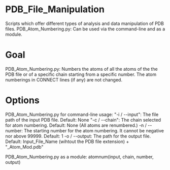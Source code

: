 # PDB_File_Manipulation
Scripts which offer different types of analysis and data manipulation of PDB files.
PDB_Atom_Numbering.py: Can be used via the command-line and as a module.

# Goal
PDB_Atom_Numbering.py: Numbers the atoms of all the atoms of the the PDB file or of a specific chain starting from a specific number. The atom numberings in CONNECT lines (if any) are not changed.

# Options
PDB_Atom_Numbering.py for command-line usage:
"-i / --input": The file path of the input PDB file. Default: None
"-c / --chain": The chain selected for atom numbering. Default: None (All atoms are renumbered.)
-n / --number: The starting number for the atom numbering. It cannot be negative nor above 99999. Default: 1
-o / --output: The path for the output file. Default: Input_File_Name (wihtout the PDB file extension) + "_Atom_Mod.pdb"

PDB_Atom_Numbering.py as a module:
atomnum(input, chain, number, output)
